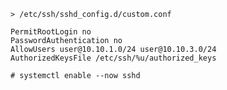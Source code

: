 
`> /etc/ssh/sshd_config.d/custom.conf`
```
PermitRootLogin no
PasswordAuthentication no
AllowUsers user@10.10.1.0/24 user@10.10.3.0/24
AuthorizedKeysFile /etc/ssh/%u/authorized_keys
```

`# systemctl enable --now sshd`
